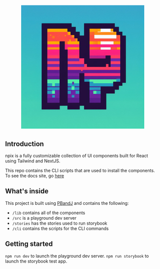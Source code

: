 <h1 align="center"><img src="https://raw.githubusercontent.com/MuffinTheDragon/npix-docs/main/src/app/icon.png?token=GHSAT0AAAAAACPG4IQPCPACQQLZM6EYMOKAZPI4VEQ" width="400px" /></h1>

## Introduction

npix is a fully customizable collection of UI components built for React using Tailwind and NextJS.

This repo contains the CLI scripts that are used to install the components. To see the docs site, go <a href="https://github.com/MuffinTheDragon/npix-docs">here</a>

## What's inside
This project is built using <a href="https://github.com/moishinetzer/PBandJ">PBandJ</a> and contains the following:
- `/lib` contains all of the components
- `/src` is a playground dev server
- `/stories` has the stories used to run storybook
- `/cli` contains the scripts for the CLI commands
  

## Getting started
```npm run dev``` to launch the playground dev server.
```npm run storybook``` to launch the storybook test app.

